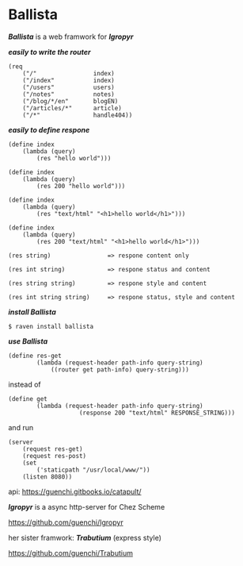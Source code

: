 # Ballista

***Ballista*** is a web framwork for ***Igropyr***


***easily to write the router***

```
(req
    ("/"                index)
    ("/index"           index)
    ("/users"           users)
    ("/notes"           notes)
    ("/blog/*/en"       blogEN)
    ("/articles/*"      article)
    ("/*"               handle404))
```

***easily to define respone***

```
(define index
    (lambda (query)
        (res "hello world")))

(define index
    (lambda (query)
        (res 200 "hello world")))

(define index
    (lambda (query)
        (res "text/html" "<h1>hello world</h1>")))
        
(define index
    (lambda (query)
        (res 200 "text/html" "<h1>hello world</h1>")))
```


```
(res string)                => respone content only

(res int string)            => respone status and content

(res string string)         => respone style and content

(res int string string)     => respone status, style and content
```

***install Ballista***

`$ raven install ballista`



***use Ballista***

```
(define res-get
        (lambda (request-header path-info query-string)
            ((router get path-info) query-string)))
```

instead of

```
(define get
        (lambda (request-header path-info query-string)
                    (response 200 "text/html" RESPONSE_STRING)))
```

and run

```
(server
    (request res-get)
    (request res-post)
    (set 
        ('staticpath "/usr/local/www/"))
    (listen 8080))
```

api: https://guenchi.gitbooks.io/catapult/

***Igropyr*** is a async http-server for Chez Scheme

https://github.com/guenchi/Igropyr

her sister framwork: ***Trabutium*** (express style)

https://github.com/guenchi/Trabutium
